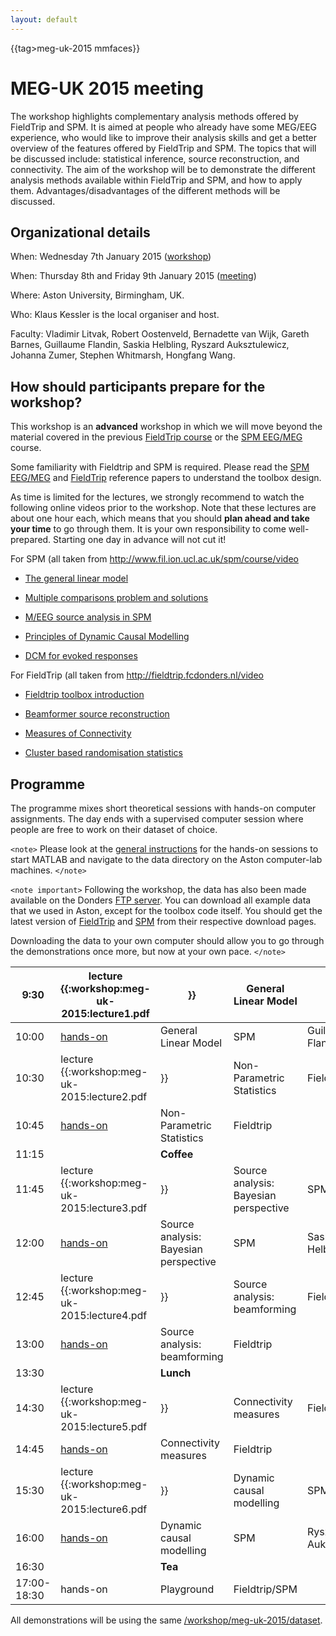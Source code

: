 ```yaml
---
layout: default
---
```


{{tag>meg-uk-2015 mmfaces}}

# MEG-UK 2015 meeting

The workshop highlights complementary analysis methods offered by FieldTrip and SPM. It is aimed at people who already have some MEG/EEG experience, who would like to improve their analysis skills and get a better overview of the features offered by FieldTrip and SPM. The topics that will be discussed include: statistical inference, source reconstruction, and connectivity. The aim of the workshop will be to demonstrate the different analysis methods available within FieldTrip and SPM, and how to apply them. Advantages/disadvantages of the different methods will be discussed.

## Organizational details

When: Wednesday 7th January 2015 ([workshop](http://www.aston.ac.uk/lhs/research/centres-facilities/brain-centre/meg-uk-2015/workshop))

When: Thursday 8th and Friday 9th January 2015 ([meeting](http://www.aston.ac.uk/lhs/research/centres-facilities/brain-centre/meg-uk-2015))

Where: Aston University, Birmingham, UK. 

Who: Klaus Kessler is the local organiser and host.

Faculty: Vladimir Litvak, Robert Oostenveld, Bernadette van Wijk, Gareth Barnes, Guillaume Flandin, Saskia Helbling, Ryszard Auksztulewicz, Johanna Zumer, Stephen Whitmarsh, Hongfang Wang. 

## How should participants prepare for the workshop?

This workshop is an **advanced** workshop in which we will move beyond the material covered in the previous [FieldTrip course](/workshop/birmingham) or the [SPM EEG/MEG](http://www.fil.ion.ucl.ac.uk/spm/course/slides14-meeg/) course. 

Some familiarity with Fieldtrip and SPM is required. Please read the [SPM EEG/MEG](http://www.hindawi.com/journals/cin/2011/852961) and [FieldTrip](http://www.hindawi.com/journals/cin/2011/156869/) reference papers to understand the toolbox design.  

As time is limited for the lectures, we strongly recommend to watch the following online videos prior to the workshop. Note that these lectures are about one hour each, which means that you should **plan ahead and take your time** to go through them. It is your own responsibility to come well-prepared. Starting one day in advance will not cut it!


For SPM (all taken from http://www.fil.ion.ucl.ac.uk/spm/course/video

*  [The general linear model](http://www.fil.ion.ucl.ac.uk/spm/course/video/#MEEG_GLM)

*  [Multiple comparisons problem and solutions](http://www.fil.ion.ucl.ac.uk/spm/course/video/#MEEG_MCP)

*  [M/EEG source analysis in SPM](http://www.fil.ion.ucl.ac.uk/spm/course/video/#MEEG_Source) 

*  [Principles of Dynamic Causal Modelling](http://www.fil.ion.ucl.ac.uk/spm/course/video/#MEEG_PrincipleDCM)

*  [DCM for evoked responses](http://www.fil.ion.ucl.ac.uk/spm/course/video/#MEEG_DCM_ERP) 

For FieldTrip (all taken from http://fieldtrip.fcdonders.nl/video

*  [Fieldtrip toolbox introduction](https://www.youtube.com/watch?v=zOxCqcYmIfA)

*  [Beamformer source reconstruction](https://www.youtube.com/watch?v=7eS11DtbIPw)

*  [Measures of Connectivity](https://www.youtube.com/watch?v=LKrxdrntWcQ)

*  [Cluster based randomisation statistics](https://www.youtube.com/watch?v=vOSfabsDUNg)

## Programme

The programme mixes short theoretical sessions with hands-on computer assignments. The day ends with a supervised computer session where people are free to work on their dataset of choice.


`<note>`
Please look at the [general instructions](/workshop/meg-uk-2015/general) for the hands-on sessions to start MATLAB and navigate to the data directory on the Aston computer-lab machines.
`</note>` 

`<note important>`
Following the workshop, the data has also been made available on the Donders [FTP server](ftp://ftp.fieldtriptoolbox.org/pub/fieldtrip/example/meg-uk-2015). You can download all example data that we used in Aston, except for the toolbox code itself. You should get the latest version of [FieldTrip](/download) and [SPM](http://www.fil.ion.ucl.ac.uk/spm/software/download.html) from their respective download pages.

Downloading the data to your own computer should allow you to go through the demonstrations once more, but now at your own pace.
`</note>`

 | 9:30        | lecture {{:workshop:meg-uk-2015:lecture1.pdf                  | }}                                    | General Linear Model                  | SPM                   | Vladimir Litvak     | 
 | ----        | --------------------------------------------                  | --                                    | --------------------                  | ---                   | ---------------     | 
 | 10:00       | [hands-on](/workshop/meg-uk-2015/spm_stats)                   | General Linear Model                  | SPM                                   | Guillaume Flandin     |                    
 | 10:30       | lecture {{:workshop:meg-uk-2015:lecture2.pdf                  | }}                                    | Non-Parametric Statistics             | Fieldtrip             | Robert Oostenveld   | 
 | 10:45       | [hands-on](/workshop/meg-uk-2015/fieldtrip-stats-demo)        | Non-Parametric Statistics             | Fieldtrip                             |                       |                    
 | 11:15       |                                                               | **Coffee**                            |                                      
 | 11:45       | lecture {{:workshop:meg-uk-2015:lecture3.pdf                  | }}                                    | Source analysis: Bayesian perspective | SPM                   | Gareth Barnes       | 
 | 12:00       | [hands-on](/workshop/meg-uk-2015/spm_source)                  | Source analysis: Bayesian perspective | SPM                                   | Saskia Helbling       |                    
 | 12:45       | lecture {{:workshop:meg-uk-2015:lecture4.pdf                  | }}                                    | Source analysis: beamforming          | Fieldtrip             | Robert Oostenveld   | 
 | 13:00       | [hands-on](/workshop/meg-uk-2015/fieldtrip-beamformer-demo)   | Source analysis: beamforming          | Fieldtrip                             |                       |                    
 | 13:30       |                                                               | **Lunch**                             |                                      
 | 14:30       | lecture {{:workshop:meg-uk-2015:lecture5.pdf                  | }}                                    | Connectivity measures                 | Fieldtrip             | Robert Oostenveld   | 
 | 14:45       | [hands-on](/workshop/meg-uk-2015/fieldtrip-connectivity-demo) | Connectivity measures                 | Fieldtrip                             |                       |                    
 | 15:30       | lecture {{:workshop:meg-uk-2015:lecture6.pdf                  | }}                                    | Dynamic causal modelling              | SPM                   | Bernadette van Wijk | 
 | 16:00       | [hands-on](/workshop/meg-uk-2015/dcm_tutorial)                | Dynamic causal modelling              | SPM                                   | Ryszard Auksztulewicz |                    
 | 16:30       |                                                               | **Tea**                               |                                      
 | 17:00-18:30 | hands-on                                                      | Playground                            | Fieldtrip/SPM                         |                       |                    


All demonstrations will be using the same [/workshop/meg-uk-2015/dataset](/workshop/meg-uk-2015/dataset).

